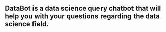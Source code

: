 ## DataBot is a data science query chatbot that will help you with your questions regarding the data science field. 
